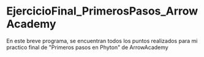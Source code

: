 # EjercicioFinal_PrimerosPasos_ArrowAcademy

En este breve programa, se encuentran todos los puntos realizados para mi practico final
de "Primeros pasos en Phyton" de ArrowAcademy
